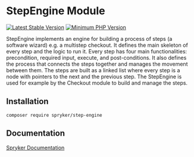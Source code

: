 # StepEngine Module
[![Latest Stable Version](https://poser.pugx.org/spryker/step-engine/v/stable.svg)](https://packagist.org/packages/spryker/step-engine)
[![Minimum PHP Version](https://img.shields.io/badge/php-%3E%3D%208.3-8892BF.svg)](https://php.net/)

StepEngine implements an engine for building a process of steps (a software wizard) e.g. a multistep checkout. It defines the main skeleton of every step and the logic to run it. Every step has four main functionalities: precondition, required input, execute, and post-conditions. It also defines the process that connects the steps together and manages the movement between them. The steps are built as a linked list where every step is a node with pointers to the next and the previous step. The StepEngine is used for example by the Checkout module to build and manage the steps.

## Installation

```
composer require spryker/step-engine
```

## Documentation

[Spryker Documentation](https://docs.spryker.com)
